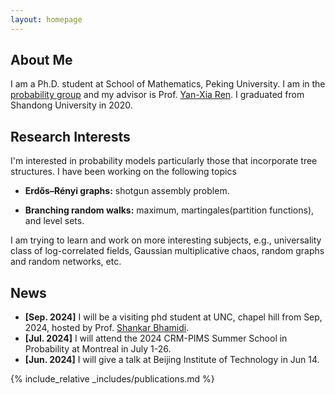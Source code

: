 ```yaml
---
layout: homepage
---
```


## About Me
I am a Ph.D. student at School of Mathematics, Peking University. I am in the [probability group](https://pkuprobability.com) and my advisor is Prof. [Yan-Xia Ren](https://www.math.pku.edu.cn/teachers/renyx/indexE.htm). I graduated from Shandong University in 2020. 

## Research Interests

I'm interested in probability models particularly those that incorporate tree structures. I have been working on the following topics 

- **Erdős–Rényi graphs:** shotgun assembly problem.

- **Branching random walks:** maximum, martingales(partition functions), and level sets.

I am trying to learn and work on more interesting subjects, e.g., universality class of log-correlated fields, Gaussian multiplicative chaos, random graphs and random networks, etc.

## News
- **[Sep. 2024]** I will be a visiting phd student at UNC, chapel hill from Sep, 2024, hosted by Prof. [Shankar Bhamidi](https://shankarbhamidi.web.unc.edu). 
- **[Jul. 2024]** I will attend the 2024 CRM-PIMS Summer School in Probability at Montreal in July 1-26.
- **[Jun. 2024]** I will give a talk at Beijing Institute of Technology in Jun 14.


 {% include_relative _includes/publications.md %}


